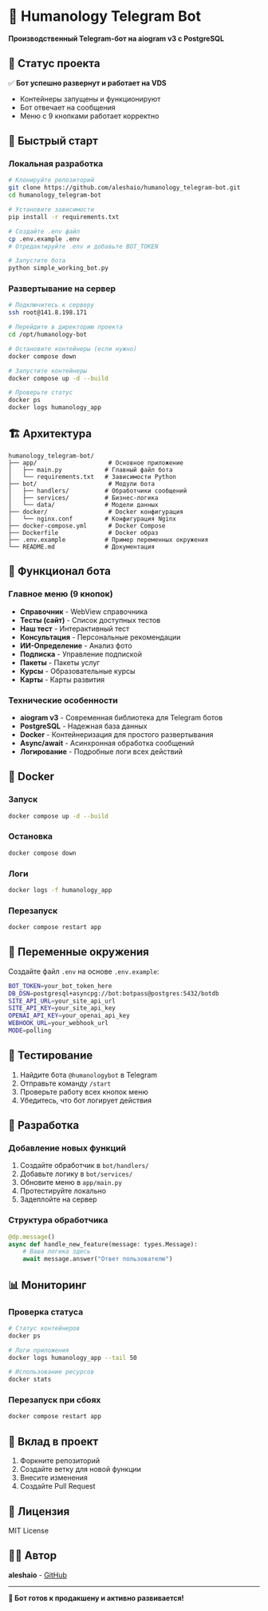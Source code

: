 # 🤖 Humanology Telegram Bot

**Производственный Telegram-бот на aiogram v3 с PostgreSQL**

## 🎯 Статус проекта

✅ **Бот успешно развернут и работает на VDS**
- Контейнеры запущены и функционируют
- Бот отвечает на сообщения
- Меню с 9 кнопками работает корректно

## 🚀 Быстрый старт

### Локальная разработка
```bash
# Клонируйте репозиторий
git clone https://github.com/aleshaio/humanology_telegram-bot.git
cd humanology_telegram-bot

# Установите зависимости
pip install -r requirements.txt

# Создайте .env файл
cp .env.example .env
# Отредактируйте .env и добавьте BOT_TOKEN

# Запустите бота
python simple_working_bot.py
```

### Развертывание на сервер
```bash
# Подключитесь к серверу
ssh root@141.8.198.171

# Перейдите в директорию проекта
cd /opt/humanology-bot

# Остановите контейнеры (если нужно)
docker compose down

# Запустите контейнеры
docker compose up -d --build

# Проверьте статус
docker ps
docker logs humanology_app
```

## 🏗️ Архитектура

```
humanology_telegram-bot/
├── app/                    # Основное приложение
│   ├── main.py            # Главный файл бота
│   └── requirements.txt   # Зависимости Python
├── bot/                    # Модули бота
│   ├── handlers/          # Обработчики сообщений
│   ├── services/          # Бизнес-логика
│   └── data/              # Модели данных
├── docker/                 # Docker конфигурация
│   └── nginx.conf         # Конфигурация Nginx
├── docker-compose.yml      # Docker Compose
├── Dockerfile              # Docker образ
├── .env.example           # Пример переменных окружения
└── README.md              # Документация
```

## 🔧 Функционал бота

### Главное меню (9 кнопок)
- **Справочник** - WebView справочника
- **Тесты (сайт)** - Список доступных тестов
- **Наш тест** - Интерактивный тест
- **Консультация** - Персональные рекомендации
- **ИИ-Определение** - Анализ фото
- **Подписка** - Управление подпиской
- **Пакеты** - Пакеты услуг
- **Курсы** - Образовательные курсы
- **Карты** - Карты развития

### Технические особенности
- **aiogram v3** - Современная библиотека для Telegram ботов
- **PostgreSQL** - Надежная база данных
- **Docker** - Контейнеризация для простого развертывания
- **Async/await** - Асинхронная обработка сообщений
- **Логирование** - Подробные логи всех действий

## 🐳 Docker

### Запуск
```bash
docker compose up -d --build
```

### Остановка
```bash
docker compose down
```

### Логи
```bash
docker logs -f humanology_app
```

### Перезапуск
```bash
docker compose restart app
```

## 🔐 Переменные окружения

Создайте файл `.env` на основе `.env.example`:

```bash
BOT_TOKEN=your_bot_token_here
DB_DSN=postgresql+asyncpg://bot:botpass@postgres:5432/botdb
SITE_API_URL=your_site_api_url
SITE_API_KEY=your_site_api_key
OPENAI_API_KEY=your_openai_api_key
WEBHOOK_URL=your_webhook_url
MODE=polling
```

## 📱 Тестирование

1. Найдите бота `@humanologybot` в Telegram
2. Отправьте команду `/start`
3. Проверьте работу всех кнопок меню
4. Убедитесь, что бот логирует действия

## 🚀 Разработка

### Добавление новых функций
1. Создайте обработчик в `bot/handlers/`
2. Добавьте логику в `bot/services/`
3. Обновите меню в `app/main.py`
4. Протестируйте локально
5. Задеплойте на сервер

### Структура обработчика
```python
@dp.message()
async def handle_new_feature(message: types.Message):
    # Ваша логика здесь
    await message.answer("Ответ пользователю")
```

## 📊 Мониторинг

### Проверка статуса
```bash
# Статус контейнеров
docker ps

# Логи приложения
docker logs humanology_app --tail 50

# Использование ресурсов
docker stats
```

### Перезапуск при сбоях
```bash
docker compose restart app
```

## 🤝 Вклад в проект

1. Форкните репозиторий
2. Создайте ветку для новой функции
3. Внесите изменения
4. Создайте Pull Request

## 📄 Лицензия

MIT License

## 👨‍💻 Автор

**aleshaio** - [GitHub](https://github.com/aleshaio)

---

**🎉 Бот готов к продакшену и активно развивается!**
